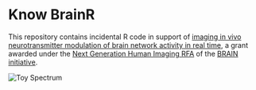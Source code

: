 Know BrainR
===========

This repository contains incidental R code in support of [imaging in vivo neurotransmitter modulation of brain network activity in real time](http://projectreporter.nih.gov/project_info_description.cfm?icde=0&aid=8828420), a grant awarded under the [Next Generation Human Imaging RFA](http://www.braininitiative.nih.gov/nih-brain-awards.htm#RFA-14-217) of the [BRAIN initiative](http://www.braininitiative.nih.gov/index.htm).

![Toy Spectrum](http://wilcrofter.github.io/know_brainR/images/toy_spectrum.png)